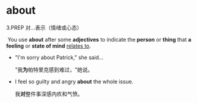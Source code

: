 # about

3.PREP 对...表示（情绪或心态）

​	You use **about** after some **adjectives** to indicate the **person** or **thing** that **a feeling** or **state of mind** <u>relates to</u>.

- "I'm sorry about Patrick," she said...

  "我**为**帕特里克感到难过，"她说。

- I feel so guilty and angry **about** the whole issue.

  我**对**整件事深感内疚和气愤。

